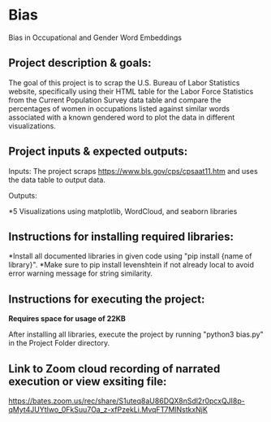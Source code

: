 # Bias
Bias in Occupational and Gender Word Embeddings 


Project description & goals:
-----------------------------
The goal of this project is to scrap the U.S. Bureau of Labor Statistics website, specifically using their HTML table for
the Labor Force Statistics from the Current Population Survey data table and compare the percentages of women in occupations
listed against similar words associated with a known gendered word to plot the data in different visualizations.


Project inputs & expected outputs:
----------------------------------
Inputs: The project scraps  https://www.bls.gov/cps/cpsaat11.htm and uses the data table to output data.

Outputs:

*5 Visualizations using matplotlib, WordCloud, and seaborn libraries


Instructions for installing required libraries:
-----------------------------------------------

*Install all documented libraries in given code using "pip install {name of library}".
*Make sure to pip install levenshtein if not already local to avoid error warning message for string similarity.


Instructions for executing the project:
---------------------------------------
**Requires space for usage of 22KB**

After installing all libraries, execute the project by running "python3 bias.py" in the Project Folder directory.


Link to Zoom cloud recording of narrated execution or view exsiting file:
---------------------------------------------------
https://bates.zoom.us/rec/share/S1uteq8aU86DQX8nSdl2r0pcxQJI8p-qMyt4JUYtIwo_0FkSuu7Oa_z-xfPzekLi.MvqFT7MlNstkxNjK
